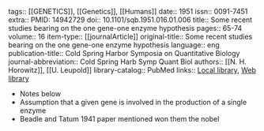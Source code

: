 tags:: [[GENETICS]], [[Genetics]], [[Humans]]
date:: 1951
issn:: 0091-7451
extra:: PMID: 14942729
doi:: 10.1101/sqb.1951.016.01.006
title:: Some recent studies bearing on the one gene-one enzyme hypothesis
pages:: 65-74
volume:: 16
item-type:: [[journalArticle]]
original-title:: Some recent studies bearing on the one gene-one enzyme hypothesis
language:: eng
publication-title:: Cold Spring Harbor Symposia on Quantitative Biology
journal-abbreviation:: Cold Spring Harb Symp Quant Biol
authors:: [[N. H. Horowitz]], [[U. Leupold]]
library-catalog:: PubMed
links:: [Local library](zotero://select/library/items/8MF883K2), [Web library](https://www.zotero.org/users/6106196/items/8MF883K2)

- Notes below
- Assumption that a given gene is involved in the production of a single enzyme
- Beadle and Tatum 1941 paper mentioned won them the nobel